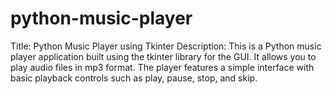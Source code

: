 # python-music-player
 Title: Python Music Player using Tkinter Description: This is a Python music player application built using the tkinter library for the GUI. It allows you to play audio files in mp3 format. The player features a simple interface with basic playback controls such as play, pause, stop, and skip. 
